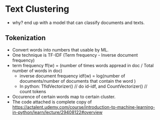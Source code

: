 # Text Clustering
- why? end up with a model that can classify documents and texts.
## Tokenization
- Convert words into numbers that usable by ML.
- One technique is TF-IDF (Term frequency - Inverse document frequency)
- term frequency ff(w) = (number of times words appread in doc / Total number of words in doc)
    - inverse document frequency idf(w) = log(number of documents/number of documents that contain the word )
    - In python: TfidVectorizer() // do id-idf, and CountVectorizer()  // count tokens
- Occurence of certain words map to certain cluster.
- The code attached is complete copy of https://actalent.udemy.com/course/introduction-to-machine-learning-in-python/learn/lecture/29408122#overview 